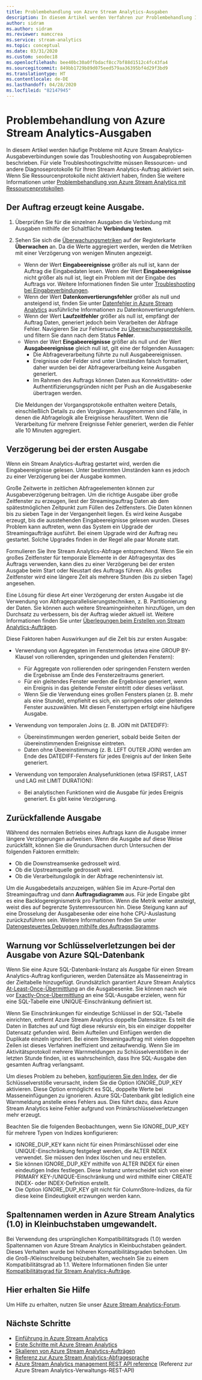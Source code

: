 ```yaml
---
title: Problembehandlung von Azure Stream Analytics-Ausgaben
description: In diesem Artikel werden Verfahren zur Problembehandlung Ihrer Ausgangsverbindungen in Azure Stream Analytics-Aufträgen beschrieben.
author: sidram
ms.author: sidram
ms.reviewer: mamccrea
ms.service: stream-analytics
ms.topic: conceptual
ms.date: 03/31/2020
ms.custom: seodec18
ms.openlocfilehash: bee40bc30a0ffbdacf8cc7bf88d1512c4fc43fa4
ms.sourcegitcommit: 849bb1729b89d075eed579aa36395bf4d29f3bd9
ms.translationtype: HT
ms.contentlocale: de-DE
ms.lasthandoff: 04/28/2020
ms.locfileid: "82147945"
---
```

# <a name="troubleshoot-azure-stream-analytics-outputs"></a>Problembehandlung von Azure Stream Analytics-Ausgaben

In diesem Artikel werden häufige Probleme mit Azure Stream Analytics-Ausgabeverbindungen sowie das Troubleshooting von Ausgabeproblemen beschrieben. Für viele Troubleshootingschritte müssen Ressourcen- und andere Diagnoseprotokolle für Ihren Stream Analytics-Auftrag aktiviert sein. Wenn Sie Ressourcenprotokolle nicht aktiviert haben, finden Sie weitere Informationen unter [Problembehandlung von Azure Stream Analytics mit Ressourcenprotokollen](stream-analytics-job-diagnostic-logs.md).

## <a name="the-job-doesnt-produce-output"></a>Der Auftrag erzeugt keine Ausgabe.

1. Überprüfen Sie für die einzelnen Ausgaben die Verbindung mit Ausgaben mithilfe der Schaltfläche **Verbindung testen**.
1. Sehen Sie sich die [Überwachungsmetriken](stream-analytics-monitoring.md) auf der Registerkarte **Überwachen** an. Da die Werte aggregiert werden, werden die Metriken mit einer Verzögerung von wenigen Minuten angezeigt.

   * Wenn der Wert **Eingabeereignisse** größer als null ist, kann der Auftrag die Eingabedaten lesen. Wenn der Wert **Eingabeereignisse** nicht größer als null ist, liegt ein Problem mit der Eingabe des Auftrags vor. Weitere Informationen finden Sie unter [Troubleshooting bei Eingabeverbindungen](stream-analytics-troubleshoot-input.md).
   * Wenn der Wert **Datenkonvertierungsfehler** größer als null und ansteigend ist, finden Sie unter [Datenfehler in Azure Stream Analytics](data-errors.md) ausführliche Informationen zu Datenkonvertierungsfehlern.
   * Wenn der Wert **Laufzeitfehler** größer als null ist, empfängt der Auftrag Daten, generiert jedoch beim Verarbeiten der Abfrage Fehler. Navigieren Sie zur Fehlersuche zu [Überwachungsprotokolle](../azure-resource-manager/management/view-activity-logs.md), und filtern Sie dann nach dem Status **Fehler**.
   * Wenn der Wert **Eingabeereignisse** größer als null und der Wert **Ausgabeereignisse** gleich null ist, gilt eine der folgenden Aussagen:
      * Die Abfrageverarbeitung führte zu null Ausgabeereignissen.
      * Ereignisse oder Felder sind unter Umständen falsch formatiert, daher wurden bei der Abfrageverarbeitung keine Ausgaben generiert.
      * Im Rahmen des Auftrags können Daten aus Konnektivitäts- oder Authentifizierungsgründen nicht per Push an die Ausgabesenke übertragen werden.

   Die Meldungen der Vorgangsprotokolle enthalten weitere Details, einschließlich Details zu den Vorgängen. Ausgenommen sind Fälle, in denen die Abfragelogik alle Ereignisse herausfiltert. Wenn die Verarbeitung für mehrere Ereignisse Fehler generiert, werden die Fehler alle 10 Minuten aggregiert.

## <a name="the-first-output-is-delayed"></a>Verzögerung bei der ersten Ausgabe

Wenn ein Stream Analytics-Auftrag gestartet wird, werden die Eingabeereignisse gelesen. Unter bestimmten Umständen kann es jedoch zu einer Verzögerung bei der Ausgabe kommen.

Große Zeitwerte in zeitlichen Abfrageelementen können zur Ausgabeverzögerung beitragen. Um die richtige Ausgabe über große Zeitfenster zu erzeugen, liest der Streamingauftrag Daten ab dem spätestmöglichen Zeitpunkt zum Füllen des Zeitfensters. Die Daten können bis zu sieben Tage in der Vergangenheit liegen. Es wird keine Ausgabe erzeugt, bis die ausstehenden Eingabeereignisse gelesen wurden. Dieses Problem kann auftreten, wenn das System ein Upgrade der Streamingaufträge ausführt. Bei einem Upgrade wird der Auftrag neu gestartet. Solche Upgrades finden in der Regel alle paar Monate statt.

Formulieren Sie Ihre Stream Analytics-Abfrage entsprechend. Wenn Sie ein großes Zeitfenster für temporale Elemente in der Abfragesyntax des Auftrags verwenden, kann dies zu einer Verzögerung bei der ersten Ausgabe beim Start oder Neustart des Auftrags führen. Als großes Zeitfenster wird eine längere Zeit als mehrere Stunden (bis zu sieben Tage) angesehen.

Eine Lösung für diese Art einer Verzögerung der ersten Ausgabe ist die Verwendung von Abfrageparallelisierungstechniken, z. B. Partitionierung der Daten. Sie können auch weitere Streamingeinheiten hinzufügen, um den Durchsatz zu verbessern, bis der Auftrag wieder aktuell ist.  Weitere Informationen finden Sie unter [Überlegungen beim Erstellen von Stream Analytics-Aufträgen](stream-analytics-concepts-checkpoint-replay.md).

Diese Faktoren haben Auswirkungen auf die Zeit bis zur ersten Ausgabe:

* Verwendung von Aggregaten im Fenstermodus (etwa eine GROUP BY-Klausel von rollierenden, springenden und gleitenden Fenstern):

  * Für Aggregate von rollierenden oder springenden Fenstern werden die Ergebnisse am Ende des Fensterzeitraums generiert.
  * Für ein gleitendes Fenster werden die Ergebnisse generiert, wenn ein Ereignis in das gleitende Fenster eintritt oder dieses verlässt.
  * Wenn Sie die Verwendung eines großen Fensters planen (z. B. mehr als eine Stunde), empfiehlt es sich, ein springendes oder gleitendes Fenster auszuwählen. Mit diesen Fenstertypen erfolgt eine häufigere Ausgabe.

* Verwendung von temporalen Joins (z. B. JOIN mit DATEDIFF):
  * Übereinstimmungen werden generiert, sobald beide Seiten der übereinstimmenden Ereignisse eintreten.
  * Daten ohne Übereinstimmung (z. B. LEFT OUTER JOIN) werden am Ende des DATEDIFF-Fensters für jedes Ereignis auf der linken Seite generiert.

* Verwendung von temporalen Analysefunktionen (etwa ISFIRST, LAST und LAG mit LIMIT DURATION):
  * Bei analytischen Funktionen wird die Ausgabe für jedes Ereignis generiert. Es gibt keine Verzögerung.

## <a name="the-output-falls-behind"></a>Zurückfallende Ausgabe

Während des normalen Betriebs eines Auftrags kann die Ausgabe immer längere Verzögerungen aufweisen. Wenn die Ausgabe auf diese Weise zurückfällt, können Sie die Grundursachen durch Untersuchen der folgenden Faktoren ermitteln:

* Ob die Downstreamsenke gedrosselt wird.
* Ob die Upstreamquelle gedrosselt wird.
* Ob die Verarbeitungslogik in der Abfrage rechenintensiv ist.

Um die Ausgabedetails anzuzeigen, wählen Sie im Azure-Portal den Streamingauftrag und dann **Auftragsdiagramm** aus. Für jede Eingabe gibt es eine Backlogereignismetrik pro Partition. Wenn die Metrik weiter ansteigt, weist dies auf begrenzte Systemressourcen hin. Diese Steigung kann auf eine Drosselung der Ausgabesenke oder eine hohe CPU-Auslastung zurückzuführen sein. Weitere Informationen finden Sie unter [Datengesteuertes Debuggen mithilfe des Auftragsdiagramms](stream-analytics-job-diagram-with-metrics.md).

## <a name="key-violation-warning-with-azure-sql-database-output"></a>Warnung vor Schlüsselverletzungen bei der Ausgabe von Azure SQL-Datenbank

Wenn Sie eine Azure SQL-Datenbank-Instanz als Ausgabe für einen Stream Analytics-Auftrag konfigurieren, werden Datensätze als Masseneintrag in der Zieltabelle hinzugefügt. Grundsätzlich garantiert Azure Stream Analytics [At-Least-Once-Übermittlung](https://docs.microsoft.com/stream-analytics-query/event-delivery-guarantees-azure-stream-analytics) an die Ausgabesenke. Sie können nach wie vor [Exactly-Once-Übermittlung]( https://blogs.msdn.microsoft.com/streamanalytics/2017/01/13/how-to-achieve-exactly-once-delivery-for-sql-output/) an eine SQL-Ausgabe erzielen, wenn für eine SQL-Tabelle eine UNIQUE-Einschränkung definiert ist.

Wenn Sie Einschränkungen für eindeutige Schlüssel in der SQL-Tabelle einrichten, entfernt Azure Stream Analytics doppelte Datensätze. Es teilt die Daten in Batches auf und fügt diese rekursiv ein, bis ein einziger doppelter Datensatz gefunden wird. Beim Aufteilen und Einfügen werden die Duplikate einzeln ignoriert. Bei einem Streamingauftrag mit vielen doppelten Zeilen ist dieses Verfahren ineffizient und zeitaufwendig. Wenn Sie im Aktivitätsprotokoll mehrere Warnmeldungen zu Schlüsselverstößen in der letzten Stunde finden, ist es wahrscheinlich, dass Ihre SQL-Ausgabe den gesamten Auftrag verlangsamt.

Um dieses Problem zu beheben, [konfigurieren Sie den Index]( https://docs.microsoft.com/sql/t-sql/statements/create-index-transact-sql), der die Schlüsselverstöße verursacht, indem Sie die Option IGNORE_DUP_KEY aktivieren. Diese Option ermöglicht es SQL, doppelte Werte bei Masseneinfügungen zu ignorieren. Azure SQL-Datenbank gibt lediglich eine Warnmeldung anstelle eines Fehlers aus. Dies führt dazu, dass Azure Stream Analytics keine Fehler aufgrund von Primärschlüsselverletzungen mehr erzeugt.

Beachten Sie die folgenden Beobachtungen, wenn Sie IGNORE_DUP_KEY für mehrere Typen von Indizes konfigurieren:

* IGNORE_DUP_KEY kann nicht für einen Primärschlüssel oder eine UNIQUE-Einschränkung festgelegt werden, die ALTER INDEX verwendet. Sie müssen den Index löschen und neu erstellen.  
* Sie können IGNORE_DUP_KEY mithilfe von ALTER INDEX für einen eindeutigen Index festlegen. Diese Instanz unterscheidet sich von einer PRIMARY KEY-/UNIQUE-Einschränkung und wird mithilfe einer CREATE INDEX- oder INDEX-Definition erstellt.  
* Die Option IGNORE_DUP_KEY gilt nicht für ColumnStore-Indizes, da für diese keine Eindeutigkeit erzwungen werden kann.  

## <a name="column-names-are-lowercase-in-azure-stream-analytics-10"></a>Spaltennamen werden in Azure Stream Analytics (1.0) in Kleinbuchstaben umgewandelt.

Bei Verwendung des ursprünglichen Kompatibilitätsgrads (1.0) werden Spaltennamen von Azure Stream Analytics in Kleinbuchstaben geändert. Dieses Verhalten wurde bei höheren Kompatibilitätsgraden behoben. Um die Groß-/Kleinschreibung beizubehalten, wechseln Sie zu einem Kompatibilitätsgrad ab 1.1. Weitere Informationen finden Sie unter [Kompatibilitätsgrad für Stream Analytics-Aufträge](https://docs.microsoft.com/azure/stream-analytics/stream-analytics-compatibility-level).

## <a name="get-help"></a>Hier erhalten Sie Hilfe

Um Hilfe zu erhalten, nutzen Sie unser [Azure Stream Analytics-Forum](https://social.msdn.microsoft.com/Forums/azure/home?forum=AzureStreamAnalytics).

## <a name="next-steps"></a>Nächste Schritte

* [Einführung in Azure Stream Analytics](stream-analytics-introduction.md)
* [Erste Schritte mit Azure Stream Analytics](stream-analytics-real-time-fraud-detection.md)
* [Skalieren von Azure Stream Analytics-Aufträgen](stream-analytics-scale-jobs.md)
* [Referenz zur Azure Stream Analytics-Abfragesprache](https://docs.microsoft.com/stream-analytics-query/stream-analytics-query-language-reference)
* [Azure Stream Analytics management REST API reference](https://msdn.microsoft.com/library/azure/dn835031.aspx) (Referenz zur Azure Stream Analytics-Verwaltungs-REST-API)
